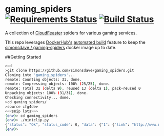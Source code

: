 # gaming_spiders [![Requirements Status](https://requires.io/github/simonsdave/gaming_spiders/requirements.svg?branch=master)](https://requires.io/github/simonsdave/gaming_spiders/requirements/?branch=master) [![Build Status](https://travis-ci.org/simonsdave/gaming_spiders.svg?branch=master)](https://travis-ci.org/simonsdave/gaming_spiders)
A collection of [CloudFeaster](https://github.com/simonsdave/clf)
spiders for various gaming services.

This repo leverages [DockerHub's](https://hub.docker.com/)
[automated build](https://docs.docker.com/docker-hub/builds/) feature to
keep the [simonsdave / gaming-spiders](https://registry.hub.docker.com/u/simonsdave/gaming-spiders/)
docker image up to date.

##Getting Started

```bash
>cd
>git clone https://github.com/simonsdave/gaming_spiders.git
Cloning into 'gaming_spiders'...
remote: Counting objects: 31, done.
remote: Compressing objects: 100% (25/25), done.
remote: Total 31 (delta 9), reused 13 (delta 1), pack-reused 0
Unpacking objects: 100% (31/31), done.
Checking connectivity... done.
>cd gaming_spiders/
>source cfg4dev
<<<snip lots>>>
(env)> cd gaming_spiders
(env)> ./miniclip.py
{"status": "Ok", "status_code": 0, "data": {"1": {"link": "http://www.miniclip.com/games/8-ball-pool-multiplayer/en/#t-w-t", "title": "8 Ball Pool"}, "2": {"link": "http://www.miniclip.com/games/tanki-online/en/#t-w-t", "title": "Tanki Online"}, "3": {"link": "http://www.miniclip.com/games/agar/en/#t-w-t", "title": "agar.io"}, "4": {"link": "http://www.miniclip.com/games/soccer-stars-mobile/en/#t-w-t", "title": "Soccer Stars Mobile"}, "5": {"link": "http://www.miniclip.com/games/soccer-physics/en/#t-w-t-H", "title": "Soccer Physics"}, "6": {"link": "http://www.miniclip.com/games/free-running-2/en/#t-w-t-H", "title": "Free Running 2"}, "7": {"link": "http://www.miniclip.com/games/clicker-heroes/en/#t-w-t-H", "title": "Clicker Heroes"}, "8": {"link": "http://www.miniclip.com/games/bike-rivals/en/#t-w-t-H", "title": "Bike Rivals"}, "9": {"link": "http://www.miniclip.com/games/wrestle-jump/en/#t-w-t-H", "title": "Wrestle Jump"}, "10": {"link": "http://www.miniclip.com/games/beast-quest/en/#t-w-t-H", "title": "Beast Quest"}}}
(env)>
```
